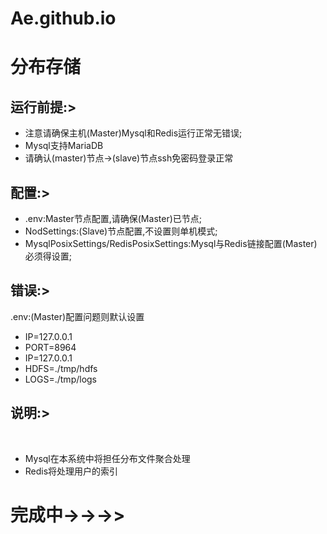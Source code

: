 # Ae.github.io

<h1>分布存储</h1> 
<div>
<h2>运行前提:></h2>
<ul>
<li>注意请确保主机(Master)Mysql和Redis运行正常无错误;</li>
<li>Mysql支持MariaDB</li>
<li>请确认(master)节点->(slave)节点ssh免密码登录正常</li>
</ul>
</div> 
<div>
<h2>配置:></h2>
<ul>
<li>.env:Master节点配置,请确保(Master)已节点;</li>
<li>NodSettings:(Slave)节点配置,不设置则单机模式;</li>
<li>MysqlPosixSettings/RedisPosixSettings:Mysql与Redis链接配置(Master)必须得设置;</li>
</ul>
</div>
<div>
<h2>错误:></h2>
.env:(Master)配置问题则默认设置
<ul>
<li>IP=127.0.0.1</li>
<li>PORT=8964</li>
<li>IP=127.0.0.1</li>
<li>HDFS=./tmp/hdfs</li>
<li>LOGS=./tmp/logs</li>
</ul>
</div>
<div>
<h2>说明:></h2><br>
<ul>
<li>Mysql在本系统中将担任分布文件聚合处理</li>
<li>Redis将处理用户的索引</li>
</ul>
</div>
<h1>完成中->->->></h1>
